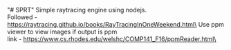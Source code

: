 "# SPRT" 
Simple raytracing engine using nodejs.\
Followed - https://raytracing.github.io/books/RayTracingInOneWeekend.html\
Use ppm viewer to view images if output is ppm\
link - https://www.cs.rhodes.edu/welshc/COMP141_F16/ppmReader.html\